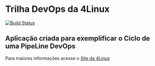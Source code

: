 # Trilha DevOps da 4Linux

<!-- Altere a Flag abaixo com sua URL do Travis -->
[![Build Status](https://travis-ci.com/afulviof/DevOpsLab-HelloWorld.svg?branch=master)](https://travis-ci.com/afulviof/DevOpsLab-HelloWorld)
## Aplicação criada para exemplificar o Ciclo de uma PipeLine DevOps


Para maiores informações acesse o [Site da 4Linux](https://www.4linux.com.br/cursos/devops)
